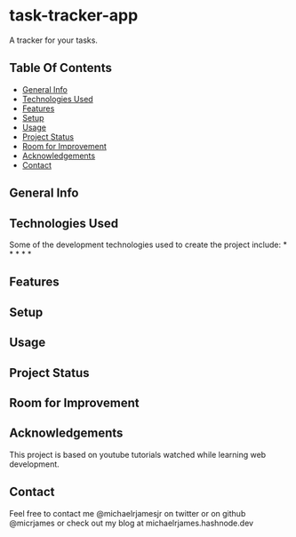 # task-tracker-app
A tracker for your tasks.

## Table Of Contents
* [General Info](#general-info)
* [Technologies Used](#technologies-used)
* [Features](#features)
* [Setup](#setup)
* [Usage](#usage)
* [Project Status](#project-status)
* [Room for Improvement](#room-for-improvement)
* [Acknowledgements](#acknowledgements)
* [Contact](#contact)

## General Info

## Technologies Used
Some of the development technologies used to create the project include:
* 
* 
* 
* 
* 
## Features

## Setup
## Usage
## Project Status
## Room for Improvement
## Acknowledgements
This project is based on youtube tutorials watched while learning web development. 
## Contact
Feel free to contact me @michaelrjamesjr on twitter or on github @micrjames or check out my blog at michaelrjames.hashnode.dev
